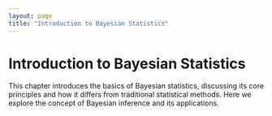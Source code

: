 ```yaml
---
layout: page
title: "Introduction to Bayesian Statistics"
---
```


# Introduction to Bayesian Statistics

This chapter introduces the basics of Bayesian statistics, discussing its core principles and how it differs from traditional statistical methods. Here we explore the concept of Bayesian inference and its applications.
